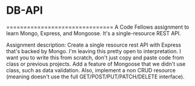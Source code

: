 # DB-API
===============================
A Code Fellows assignment to learn Mongo, Express, and Mongoose. It's a single-resource REST API.

Assignment description: Create a single resource rest API with Express that's backed by Mongo. I'm leaving this pretty open to interpretation. I want you to write this from scratch, don't just copy and paste code from class or previous projects. Add a feature of Mongoose that we didn't use class, such as data validation. Also, implement a non CRUD resource (meaning doesn't use the full GET/POST/PUT/PATCH/DELETE interface).
